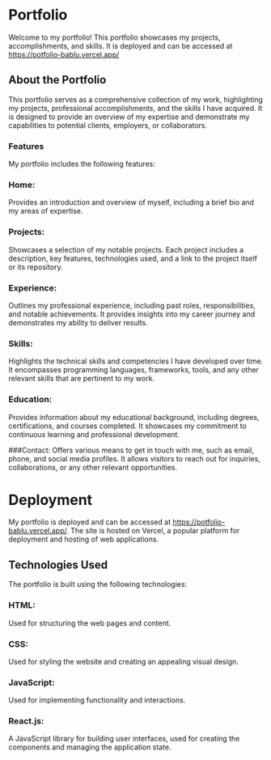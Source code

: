 # Portfolio
Welcome to my portfolio! This portfolio showcases my projects, accomplishments, and skills. It is deployed and can be accessed at https://potfolio-bablu.vercel.app/

## About the Portfolio
This portfolio serves as a comprehensive collection of my work, highlighting my projects, professional accomplishments, and the skills I have acquired. It is designed to provide an overview of my expertise and demonstrate my capabilities to potential clients, employers, or collaborators.

### Features
My portfolio includes the following features:
### Home: 
Provides an introduction and overview of myself, including a brief bio and my areas of expertise.
### Projects: 
Showcases a selection of my notable projects. Each project includes a description, key features, technologies used, and a link to the project itself or its repository.
### Experience: 
Outlines my professional experience, including past roles, responsibilities, and notable achievements. It provides insights into my career journey and demonstrates my ability to deliver results.

### Skills: 
Highlights the technical skills and competencies I have developed over time. It encompasses programming languages, frameworks, tools, and any other relevant skills that are pertinent to my work.

### Education:
Provides information about my educational background, including degrees, certifications, and courses completed. It showcases my commitment to continuous learning and professional development.

###Contact: 
Offers various means to get in touch with me, such as email, phone, and social media profiles. It allows visitors to reach out for inquiries, collaborations, or any other relevant opportunities.

# Deployment
My portfolio is deployed and can be accessed at https://potfolio-bablu.vercel.app/. The site is hosted on Vercel, a popular platform for deployment and hosting of web applications.

## Technologies Used
The portfolio is built using the following technologies:

### HTML: 
Used for structuring the web pages and content.
### CSS:
Used for styling the website and creating an appealing visual design.
### JavaScript: 
Used for implementing functionality and interactions.
### React.js:
A JavaScript library for building user interfaces, used for creating the components and managing the application state.
